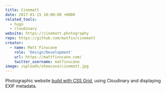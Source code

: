 ```yaml
---
title: Cinematt
date: 2017-01-15 10:00:00 +0000
related_tools:
  - hugo
  - cloudinary
website: https://cinematt.photography
repo: https://github.com/matfin/cinematt
creator:
  - name: Matt Finucane
    role: 'Design/Development'
    url: https://mattfinucane.com/
    twitter_username: matfinucane
image: /uploads/showcase/cinematt.jpg
---
```


Photographic website [build with CSS Grid](https://mattfinucane.com/blog/building-cinematt-css-grid-layout/), using Cloudinary and displaying EXIF metadata.

